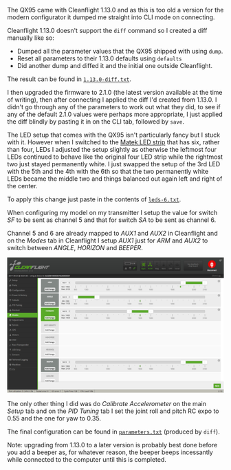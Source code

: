 The QX95 came with Cleanflight 1.13.0 and as this is too old a version for the modern configurator it dumped me straight into CLI mode on connecting.

Cleanflight 1.13.0 doesn't support the `diff` command so I created a diff manually like so:

* Dumped all the parameter values  that the QX95 shipped with using `dump`.
* Reset all parameters to their 1.13.0 defaults using `defaults`
* Did another dump and diffed it and the initial one outside Cleanflight.

The result can be found in [`1.13.0-diff.txt`](1.13.0-diff.txt).

I then upgraded the firmware to 2.1.0 (the latest version available at the time of writing), then after connecting I applied the diff I'd created from 1.13.0. I didn't go through any of the parameters to work out what they did, to see if any of the default 2.1.0 values were perhaps more appropriate, I just applied the diff blindly by pasting it in on the CLI tab, followed by `save`.

The LED setup that comes with the QX95 isn't particularly fancy but I stuck with it. However when I switched to the [Matek LED strip](https://www.banggood.com/Matek-WS2812B-LED-Board-With-5V-Buzzer-For-Naze-32-Skyline-32-Flight-Controller-p-991715.html) that has six, rather than four, LEDs I adjusted the setup slightly as otherwise the leftmost four LEDs continued to behave like the original four LED strip while the rightmost two just stayed permanently white. I just swapped the setup of the 3rd LED with the 5th and the 4th with the 6th so that the two permanently white LEDs became the middle two and things balanced out again left and right of the center.

To apply this change just paste in the contents of [`leds-6.txt`](leds-6.txt).

When configuring my model on my transmitter I setup the value for switch _SF_ to be sent as channel 5 and that for switch _SA_ to be sent as channel 6.

Channel 5 and 6 are already mapped to _AUX1_ and _AUX2_ in Cleanflight and on the _Modes_ tab in Cleanflight I setup _AUX1_ just for _ARM_ and _AUX2_ to switch between _ANGLE_, _HORIZON_ and _BEEPER_.

![modes](modes.png)

The only other thing I did was do _Calibrate Accelerometer_ on the main _Setup_ tab and on the _PID Tuning_ tab I set the joint roll and pitch RC expo to 0.55 and the one for yaw to 0.35.

The final configuration can be found in [`parameters.txt`](parameters.txt) (produced by `diff`).

Note: upgrading from 1.13.0 to a later version is probably best done before you add a beeper as, for whatever reason, the beeper beeps incessantly while connected to the computer until this is completed.

